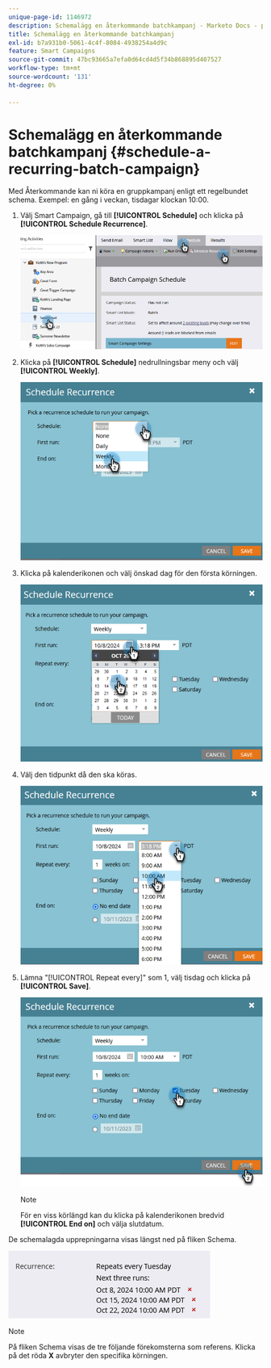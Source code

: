 ```yaml
---
unique-page-id: 1146972
description: Schemalägg en återkommande batchkampanj - Marketo Docs - produktdokumentation
title: Schemalägg en återkommande batchkampanj
exl-id: b7a931b0-5061-4c4f-8084-4938254a4d9c
feature: Smart Campaigns
source-git-commit: 47bc93665a7efa0d64cd4d5f34b868895d407527
workflow-type: tm+mt
source-wordcount: '131'
ht-degree: 0%

---
```


# Schemalägg en återkommande batchkampanj {#schedule-a-recurring-batch-campaign}

Med Återkommande kan ni köra en gruppkampanj enligt ett regelbundet schema. Exempel: en gång i veckan, tisdagar klockan 10:00.

1. Välj Smart Campaign, gå till **[!UICONTROL Schedule]** och klicka på **[!UICONTROL Schedule Recurrence]**.

   ![](assets/schedule-a-recurring-batch-campaign-1.png)

1. Klicka på **[!UICONTROL Schedule]** nedrullningsbar meny och välj **[!UICONTROL Weekly]**.

   ![](assets/schedule-a-recurring-batch-campaign-2.png)

1. Klicka på kalenderikonen och välj önskad dag för den första körningen.

   ![](assets/schedule-a-recurring-batch-campaign-3.png)

1. Välj den tidpunkt då den ska köras.

   ![](assets/schedule-a-recurring-batch-campaign-4.png)

1. Lämna &quot;[!UICONTROL Repeat every]&quot; som 1, välj tisdag och klicka på **[!UICONTROL Save]**.

   ![](assets/schedule-a-recurring-batch-campaign-5.png)

   >[!NOTE]
   >
   >För en viss körlängd kan du klicka på kalenderikonen bredvid **[!UICONTROL End on]** och välja slutdatum.

De schemalagda upprepningarna visas längst ned på fliken Schema.

![](assets/schedule-a-recurring-batch-campaign-6.png)

>[!NOTE]
>
>På fliken Schema visas de tre följande förekomsterna som referens. Klicka på det röda **X** avbryter den specifika körningen.
